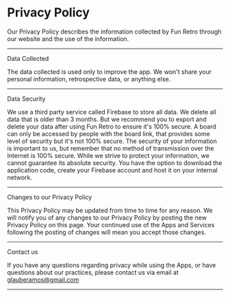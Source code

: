 # Privacy Policy

Our Privacy Policy describes the information collected by Fun Retro
through our website and the use of the information.
____________________________________________________________________________________________________________________________________
Data Collected

The data collected is used only to improve the app. We won't share your personal information, retrospective data, or anything else.

____________________________________________________________________________________________________________________________________
Data Security

We use a third party service called Firebase to store all data.
We delete all data that is older than 3 months. But we recommend you to export and delete your data after using Fun Retro to ensure it's 100% secure.
A board can only be accessed by people with the board link, that provides some level of security but it's not 100% secure.
The security of your information is important to us, but remember that no method of transmission over the Internet is 100% secure. While we strive to protect your information, we cannot guarantee its absolute security.
You have the option to download the application code, create your Firebase account and host it on your internal network.

____________________________________________________________________________________________________________________________________
Changes to our Privacy Policy

This Privacy Policy may be updated from time to time for any reason.
We will notify you of any changes to our Privacy Policy by posting the new Privacy Policy on this page.
Your continued use of the Apps and Services following the posting of changes will mean you accept those changes.
____________________________________________________________________________________________________________________________________
Contact us

If you have any questions regarding privacy while using the Apps, or have questions about our practices,
please contact us via email at glauberamos@gmail.com
____________________________________________________________________________________________________________________________________
